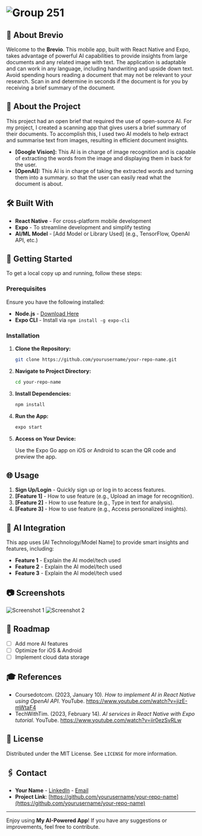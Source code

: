 # ![Group 251](https://github.com/user-attachments/assets/f14c059e-b88d-447f-915f-72391549ee60)
## 📖 About Brevio

Welcome to the **Brevio**. This mobile app, built with React Native and Expo, takes advantage of powerful AI capabilities to provide insights from large documents and any related image with text. The application is adaptable and can work in any language, including handwriting and upside down text. Avoid spending hours reading a document that may not be relevant to your research. Scan in and determine in seconds if the document is for you by receiving a brief summary of the document.

## 🧠 About the Project

This project had an open brief that required the use of open-source AI. For my project, I created a scanning app that gives users a brief summary of their documents. To accomplish this, I used two AI models to help extract and summarise text from images, resulting in efficient document insights.

- **[Google Vision]:** This AI is in charge of image recognition and is capable of extracting the words from the image and displaying them in back for the user.
- **[OpenAI]:** This AI is in charge of taking the extracted words and turning them into a summary. so that the user can easily read what the document is about.

## 🛠️ Built With

- **React Native** - For cross-platform mobile development
- **Expo** - To streamline development and simplify testing
- **AI/ML Model** - [Add Model or Library Used] (e.g., TensorFlow, OpenAI API, etc.)

## 🚀 Getting Started

To get a local copy up and running, follow these steps:

### Prerequisites

Ensure you have the following installed:

- **Node.js** - [Download Here](https://nodejs.org/)
- **Expo CLI** - Install via `npm install -g expo-cli`

### Installation

1. **Clone the Repository:**

    ```bash
    git clone https://github.com/yourusername/your-repo-name.git
    ```

2. **Navigate to Project Directory:**

    ```bash
    cd your-repo-name
    ```

3. **Install Dependencies:**

    ```bash
    npm install
    ```

4. **Run the App:**

    ```bash
    expo start
    ```

5. **Access on Your Device:**

   Use the Expo Go app on iOS or Android to scan the QR code and preview the app.

## 🌐 Usage

1. **Sign Up/Login** - Quickly sign up or log in to access features.
2. **[Feature 1]** - How to use feature (e.g., Upload an image for recognition).
3. **[Feature 2]** - How to use feature (e.g., Type in text for analysis).
4. **[Feature 3]** - How to use feature (e.g., Access personalized insights).

## 🤖 AI Integration

This app uses [AI Technology/Model Name] to provide smart insights and features, including:

- **Feature 1** - Explain the AI model/tech used
- **Feature 2** - Explain the AI model/tech used
- **Feature 3** - Explain the AI model/tech used

## 📷 Screenshots

![Screenshot 1](./assets/screenshots/screenshot1.png)
![Screenshot 2](./assets/screenshots/screenshot2.png)

## 🚧 Roadmap

- [ ] Add more AI features
- [ ] Optimize for iOS & Android
- [ ] Implement cloud data storage

## 🎓 References

- Coursedotcom. (2023, January 10). *How to implement AI in React Native using OpenAI API*. YouTube. https://www.youtube.com/watch?v=jizE-mWtaF4
- TechWithTim. (2023, February 14). *AI services in React Native with Expo tutorial*. YouTube. https://www.youtube.com/watch?v=iir0ezSvRLw

## 📜 License

Distributed under the MIT License. See `LICENSE` for more information.

## 🖇️ Contact

- **Your Name** - [LinkedIn](https://linkedin.com/in/your-profile) - [Email](mailto:your-email@example.com)
- **Project Link**: [https://github.com/yourusername/your-repo-name](https://github.com/yourusername/your-repo-name)

---

Enjoy using **My AI-Powered App**! If you have any suggestions or improvements, feel free to contribute.
